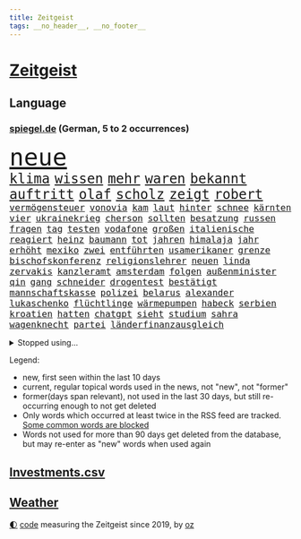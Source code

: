 ```yaml
---
title: Zeitgeist
tags: __no_header__, __no_footer__
---
```


# [Zeitgeist](https://oliz.io/zeitgeist/)

## Language

<h3><a href="https://www.spiegel.de" target="_blank">spiegel.de</a> (German, 5 to 2 occurrences)</h3>
<p style="font-family:monospace">
<span style="font-size:32pt"><a href="news_links.html#neue" class="current">neue</a></span>
<br>
<span style="font-size:18pt"><a href="news_links.html#klima" class="current">klima</a></span>
<span style="font-size:18pt"><a href="news_links.html#wissen" class="current">wissen</a></span>
<span style="font-size:18pt"><a href="news_links.html#mehr" class="current">mehr</a></span>
<span style="font-size:18pt"><a href="news_links.html#waren" class="current">waren</a></span>
<span style="font-size:18pt"><a href="news_links.html#bekannt" class="current">bekannt</a></span>
<span style="font-size:18pt"><a href="news_links.html#auftritt" class="current">auftritt</a></span>
<span style="font-size:18pt"><a href="news_links.html#olaf" class="current">olaf</a></span>
<span style="font-size:18pt"><a href="news_links.html#scholz" class="current">scholz</a></span>
<span style="font-size:18pt"><a href="news_links.html#zeigt" class="current">zeigt</a></span>
<span style="font-size:18pt"><a href="news_links.html#robert" class="current">robert</a></span>
<br>
<span style="font-size:12pt"><a href="news_links.html#vermögensteuer" class="new">vermögensteuer</a></span>
<span style="font-size:12pt"><a href="news_links.html#vonovia" class="current">vonovia</a></span>
<span style="font-size:12pt"><a href="news_links.html#kam" class="current">kam</a></span>
<span style="font-size:12pt"><a href="news_links.html#laut" class="current">laut</a></span>
<span style="font-size:12pt"><a href="news_links.html#hinter" class="current">hinter</a></span>
<span style="font-size:12pt"><a href="news_links.html#schnee" class="current">schnee</a></span>
<span style="font-size:12pt"><a href="news_links.html#kärnten" class="new">kärnten</a></span>
<span style="font-size:12pt"><a href="news_links.html#vier" class="current">vier</a></span>
<span style="font-size:12pt"><a href="news_links.html#ukrainekrieg" class="current">ukrainekrieg</a></span>
<span style="font-size:12pt"><a href="news_links.html#cherson" class="current">cherson</a></span>
<span style="font-size:12pt"><a href="news_links.html#sollten" class="current">sollten</a></span>
<span style="font-size:12pt"><a href="news_links.html#besatzung" class="current">besatzung</a></span>
<span style="font-size:12pt"><a href="news_links.html#russen" class="current">russen</a></span>
<span style="font-size:12pt"><a href="news_links.html#fragen" class="current">fragen</a></span>
<span style="font-size:12pt"><a href="news_links.html#tag" class="current">tag</a></span>
<span style="font-size:12pt"><a href="news_links.html#testen" class="current">testen</a></span>
<span style="font-size:12pt"><a href="news_links.html#vodafone" class="current">vodafone</a></span>
<span style="font-size:12pt"><a href="news_links.html#großen" class="current">großen</a></span>
<span style="font-size:12pt"><a href="news_links.html#italienische" class="current">italienische</a></span>
<span style="font-size:12pt"><a href="news_links.html#reagiert" class="current">reagiert</a></span>
<span style="font-size:12pt"><a href="news_links.html#heinz" class="current">heinz</a></span>
<span style="font-size:12pt"><a href="news_links.html#baumann" class="current">baumann</a></span>
<span style="font-size:12pt"><a href="news_links.html#tot" class="current">tot</a></span>
<span style="font-size:12pt"><a href="news_links.html#jahren" class="current">jahren</a></span>
<span style="font-size:12pt"><a href="news_links.html#himalaja" class="current">himalaja</a></span>
<span style="font-size:12pt"><a href="news_links.html#jahr" class="current">jahr</a></span>
<span style="font-size:12pt"><a href="news_links.html#erhöht" class="current">erhöht</a></span>
<span style="font-size:12pt"><a href="news_links.html#mexiko" class="current">mexiko</a></span>
<span style="font-size:12pt"><a href="news_links.html#zwei" class="current">zwei</a></span>
<span style="font-size:12pt"><a href="news_links.html#entführten" class="new">entführten</a></span>
<span style="font-size:12pt"><a href="news_links.html#usamerikaner" class="current">usamerikaner</a></span>
<span style="font-size:12pt"><a href="news_links.html#grenze" class="current">grenze</a></span>
<span style="font-size:12pt"><a href="news_links.html#bischofskonferenz" class="current">bischofskonferenz</a></span>
<span style="font-size:12pt"><a href="news_links.html#religionslehrer" class="new">religionslehrer</a></span>
<span style="font-size:12pt"><a href="news_links.html#neuen" class="current">neuen</a></span>
<span style="font-size:12pt"><a href="news_links.html#linda" class="current">linda</a></span>
<span style="font-size:12pt"><a href="news_links.html#zervakis" class="current">zervakis</a></span>
<span style="font-size:12pt"><a href="news_links.html#kanzleramt" class="current">kanzleramt</a></span>
<span style="font-size:12pt"><a href="news_links.html#amsterdam" class="current">amsterdam</a></span>
<span style="font-size:12pt"><a href="news_links.html#folgen" class="current">folgen</a></span>
<span style="font-size:12pt"><a href="news_links.html#außenminister" class="current">außenminister</a></span>
<span style="font-size:12pt"><a href="news_links.html#qin" class="new">qin</a></span>
<span style="font-size:12pt"><a href="news_links.html#gang" class="current">gang</a></span>
<span style="font-size:12pt"><a href="news_links.html#schneider" class="current">schneider</a></span>
<span style="font-size:12pt"><a href="news_links.html#drogentest" class="current">drogentest</a></span>
<span style="font-size:12pt"><a href="news_links.html#bestätigt" class="current">bestätigt</a></span>
<span style="font-size:12pt"><a href="news_links.html#mannschaftskasse" class="new">mannschaftskasse</a></span>
<span style="font-size:12pt"><a href="news_links.html#polizei" class="current">polizei</a></span>
<span style="font-size:12pt"><a href="news_links.html#belarus" class="current">belarus</a></span>
<span style="font-size:12pt"><a href="news_links.html#alexander" class="current">alexander</a></span>
<span style="font-size:12pt"><a href="news_links.html#lukaschenko" class="current">lukaschenko</a></span>
<span style="font-size:12pt"><a href="news_links.html#flüchtlinge" class="current">flüchtlinge</a></span>
<span style="font-size:12pt"><a href="news_links.html#wärmepumpen" class="current">wärmepumpen</a></span>
<span style="font-size:12pt"><a href="news_links.html#habeck" class="current">habeck</a></span>
<span style="font-size:12pt"><a href="news_links.html#serbien" class="current">serbien</a></span>
<span style="font-size:12pt"><a href="news_links.html#kroatien" class="current">kroatien</a></span>
<span style="font-size:12pt"><a href="news_links.html#hatten" class="current">hatten</a></span>
<span style="font-size:12pt"><a href="news_links.html#chatgpt" class="current">chatgpt</a></span>
<span style="font-size:12pt"><a href="news_links.html#sieht" class="current">sieht</a></span>
<span style="font-size:12pt"><a href="news_links.html#studium" class="current">studium</a></span>
<span style="font-size:12pt"><a href="news_links.html#sahra" class="current">sahra</a></span>
<span style="font-size:12pt"><a href="news_links.html#wagenknecht" class="current">wagenknecht</a></span>
<span style="font-size:12pt"><a href="news_links.html#partei" class="current">partei</a></span>
<span style="font-size:12pt"><a href="news_links.html#länderfinanzausgleich" class="current">länderfinanzausgleich</a></span>
</p>
<details>
<summary>Stopped using...</summary>
<p class="former" style="font-size:12pt">
wahlkampf(867) arsenal(865) frankfurter(865) hinweisen(865) kabinett(864) maske(864) netzwerken(864) schlag(864) september(864) welle(864) zeugen(864) auftakt(863) brief(863) geeinigt(863) manchen(863) pressekonferenz(863) rest(863) ankunft(862) arm(862) depressionen(862) illegale(862) lockdown(862) nachwuchs(862) reduziert(862) sicherheitskräfte(862) ard(861) brauchte(861) briten(861) bundesamt(861) gegenseitig(861) juden(861) kurzfristig(861) queen(861) unternehmer(861) uspräsidenten(861) verlegt(861) versagt(861) vorliegt(861) weitet(861) behauptet(860) elfmeter(860) identifiziert(860) oberste(860) bitten(859) brutale(859) dfb(859) einiges(859) entlastet(859) erholung(859) unrecht(859) überwinden(859) 43(858) bundespolizei(858) freiheitsstrafe(858) guter(858) märchen(858) skandal(858) tötung(858) zuerst(858) angebot(857) hollywood(857) lebens(857) prominente(857) zahlung(857) übt(857) einstieg(856) europäischer(856) freilassung(856) theater(856) verstehen(856) aufgehoben(855) gelände(855) juli(855) quartal(855) schwanger(855) schwierigen(855) sächsischen(855) tschechien(855) virus(855) bolsonaro(854) einziehen(854) entscheidenden(854) jair(854) schauspielerin(854) weite(854) bestellt(853) coronabeschränkungen(853) gehandelt(853) schwester(853) vergangene(853) auskunft(852) ermittlern(852) radikale(852) spott(852) steigender(852) überprüft(852) aufruf(851) ausgeliefert(851) dürfe(851) halbfinale(851) schuss(851) zwischenzeitlich(851) beginnen(850) großbritanniens(850) lernt(850) e(849) umsatz(849) gestritten(848) motiv(848) coach(847) tür(847) verbreiten(847) haaland(846) mitteln(846) tauchen(846) verspielt(846) auftritte(845) erkrankt(845) jüngere(845) nachgewiesen(845) spotify(845) erderwärmung(844) 28(843) spannungen(843) verfehlt(843) achten(842) gaben(842) gerechnet(842) spitzenreiter(842) affäre(840) erwischt(840) engpässe(839) holocaust(837) gesichert(836) s(836) varianten(836) ähnlich(836) brach(835) hoffnungen(835) amerikas(834) auseinandersetzung(834) folter(833) heutigen(833) parallelen(833) beweise(832) umgeht(832) vorgänger(832) kapitel(831) händler(830) kassieren(830) wendet(827) zeigten(827) stört(823) kongress(821) vorläufig(820) georg(817) elizabeth(815) einblicke(813) entbrannt(813) armen(811) billiger(788) heidelberg(770) gewinne(763) rasche(756) öffnet(746) skandale(721) konservative(698) happy(697) ermittlungsverfahren(687) unterschiedliche(684) unis(680) werte(665) willkommen(665) unfälle(642) videoaufnahmen(622) zusammenarbeiten(620) schwäche(614) open(611) kolumbien(607) adac(604) belastung(602) brannte(598) auswärtige(591) erobert(575) verstorben(572) technischen(571) konzerns(559) nicole(556) amoklauf(555) expertin(553) siebzigerjahren(553) jenseits(552) musks(552) befürwortet(547) parlaments(546) niklas(545) zügen(538) plante(537) gewohnt(532) liebsten(529) zeitungsbericht(528) überraschende(525) milch(523) fehlender(513) versetzt(511) übertragung(506) dokumentiert(505) gefeuert(502) konflikts(502) floyd(501) älteste(501) australiens(499) station(497) kurzer(494) arbeitslosen(488) gesundes(488) kälte(488) importieren(484) osteuropa(484) größtem(478) siegerin(470) härte(468) baldwin(467) netflixserie(459) geringer(454) auge(453) unserem(451) vatikan(451) promis(445) unogeneralsekretär(440) aussetzen(436) einziger(434) klappt(428) windräder(428) preissteigerungen(423) zuständig(421) transport(420) bat(419) einfaches(416) einrichtungen(414) audi(413) getreten(413) menschenrechtler(411) heikel(410) verpflichtung(410) vorbereiten(410) klärt(408) widersprechen(405) einbrecher(403) donezk(402) verkünden(402) geplatzt(400) sankt(397) ausgeschieden(394) militärisch(393) brandanschlag(392) euch(390) tempolimit(382) melnyk(378) ruhen(375) aufhören(373) abgeschnitten(372) infolge(370) versteckte(368) kylian(366) runter(365) zensur(365) zivilen(365) unwetter(364) spiegeltitelstory(358) dreharbeiten(357) gitter(356) leuten(356) flughafens(355) first(354) indischen(354) kelly(354) lücken(353) terror(349) wirtschaftsweise(349) fragwürdigen(348) instrumentalisiert(344) zügig(344) schmerzen(341) gefangenschaft(339) stromversorgung(338) 34(336) marathon(333) todes(333) zugegeben(330) modern(329) monarchie(327) natobeitritt(326) regie(326) gemeint(323) prominenter(323) einrichtung(322) windkraft(322) suchten(321) zentralrat(321) modernen(320) 55(319) abgabe(315) energiekonzerne(315) erlauben(315) talent(314) minimal(306) neuwahlen(305) vortag(305) kompensieren(304) lukas(302) abgetrieben(301) ferien(301) packenden(301) 24jährige(298) reguläre(297) benzema(295) nachvollziehbar(292) blockierte(291) panzerlieferungen(288) wahre(287) konsequenz(286) alec(281) usamerikanischen(281) bedingung(278) konzerte(278) würdigt(278) 2026(277) unterlagen(276) eingesperrt(275) ungarische(275) schrecklich(274) abholzung(273) auszugleichen(273) suchte(272) ancelotti(271) gestürmt(271) netzagenturchef(270) budapest(269) empfohlen(269) dänischen(268) lidl(267) fernverkehr(265) tankstelle(265) stockholm(263) bgh(262) feldmann(258) joshua(258) kimmich(258) ryanair(257) zeichnen(257) rechtlich(256) kriegsgefangene(255) 21jähriger(254) senator(254) irgendwo(252) provozieren(251) weltfußballer(251) künstlichen(250) verschickt(248) brasilianischen(247) massenproteste(247) missbrauchsvorwürfe(247) ukrainerusslandkrieg(247) valley(247) gegnerin(246) drogenboss(245) nszeit(241) dfbteam(240) heiklen(239) intervention(239) gestand(238) kz(238) reinhold(236) rudert(236) jemals(234) verstoßen(234) unzufriedene(232) wirksamkeit(232) fühlten(231) familienstücke(230) wissenschaft(230) beute(228) einbringen(228) pochen(228) zoff(227) umfang(226) wuchs(225) kultusminister(224) fragwürdig(223) kilo(223) kämpferisch(222) banner(221) gasverbrauch(221) grimm(221) veronika(221) reaktoren(219) völker(219) gaskrise(218) geschlossene(218) aberkannt(216) lucas(216) verbrauch(216) chinesen(214) streikt(214) haller(213) 2008(211) freispruch(211) effekt(209) lautes(209) neueste(209) zurückhaltung(209) eingebracht(208) schläge(208) verstanden(208) fuchs(206) gegriffen(206) lady(205) menschenrechtsorganisationen(205) erzählung(203) entstand(202) plane(202) fronten(201) kochinstituts(199) zugverkehr(199) rbb(198) rbbintendantin(198) gaskunden(196) intendant(196) beistand(195) giorgia(195) meloni(195) heizung(193) schlimmeres(193) üblich(193) gasspeicher(191) elton(190) kulturen(190) schlechteste(190) weiterem(190) durchs(189) vizekanzler(189) hoffnungsträger(188) nahles(188) weltgrößten(188) mobilisierung(187) notwendig(187) vorgenommen(187) rauf(185) ticketpreise(183) entkommen(182) körperlichen(182) atommeiler(181) krankenhauses(181) wildes(181) bedauert(180) meiler(179) amerikanischer(178) andauernden(178) brighton(175) kreuzfeuer(175) emsland(174) klettert(174) angler(173) potenzielle(173) turniers(172) analysieren(171) beauftragte(171) club(171) frieren(171) übernahm(171) distanzieren(170) gänzlich(170) schickte(170) lula(169) schikaniert(169) bauch(168) nämlich(168) nackt(167) vernichtung(165) echt(164) handschlag(164) football(163) verbündeter(163) a7(162) befürworten(162) bellen(162) eingreifen(162) kommunikation(162) philips(162) schwestern(162) skifahren(160) täterin(160) verfassungsgericht(160) fixiert(159) luftverteidigungssystem(158) aung(157) gratis(157) kyi(157) scheuer(157) schwachen(157) suu(157) 130000(156) 67(156) roboter(156) winnetou(156) ehre(155) überfährt(154) angels(153) durchaus(153) hells(153) nordosten(152) terrorverdacht(152) drohung(149) brady(148) indiens(148) verhör(148) fa(147) francisco(147) harz(147) irland(147) public(147) brisanten(146) sensible(146) simuliert(146) hassan(145) palästinensische(145) schnürt(145) silicon(145) verstorbene(145) brocken(144) neunjähriger(144) bedeutendsten(143) eingriff(142) anschuldigung(141) geldpolitik(141) haustier(141) winzigen(141) ausscheiden(140) bestimmen(140) buhlen(140) lkwfahrer(140) modewelt(140) bruch(139) klimaaktivistin(139) bröckelt(138) einflussreichsten(138) rechtlichen(138) sicherheitsdienst(138) stift(137) 2700(136) weihnachtsgeschäft(136) adidas(135) luftangriffen(135) silva(135) bedeutende(133) wohnt(132) asyl(131) bezwang(131) standard(131) tierischer(131) verschwörungsideologien(131) gräueltaten(130) härtesten(130) sparkurs(130) waffenhändler(130) staatlicher(129) stimmungsmache(129) student(129) 160(128) machtlos(128) ausführlich(127) auszahlung(127) bully(127) staatsanwalt(127) putinvertrauten(126) rechtsnationalen(126) regionalbahn(126) datenanalyse(125) haushalten(125) kriegsdienstverweigerer(125) me/cfs(125) montagmorgen(125) abgewählt(124) epidemie(124) eröffnete(124) ignoriert(124) lützerath(124) schusswaffenangriff(124) stießen(124) wecken(124) bachefin(123) bätzing(123) razzien(122) thunberg(122) alarmstimmung(121) besitz(121) intellektuellen(121) satelliten(120) 02rückstand(119) entlassungen(119) halyna(119) hutchins(119) kamerafrau(119) schüren(119) wetterte(118) wohlauf(118) bundestagsabgeordnete(117) erben(117) friedlichen(117) grausam(117) stadtderby(116) bekenntnis(115) demonstrantinnen(114) gigi(114) rimini(114) arbeitsvertrag(113) knackte(113) zurückhaltender(113) ausgesperrt(112) designierte(112) klimaminister(112) packendsten(112) zugewinne(112) aufwand(111) auktion(111) konstantin(111) photographer(111) mine(110) schwaben(110) systems(110) teuerungsrate(109) fred(108) teheraner(108) verließ(108) annektierten(107) magic(107) orlando(107) camp(106) north(106) rekordpreis(105) verteidigungslinie(105) fängt(103) nachrichtenagentur(103) protests(103) rücknahme(103) tübingen(103) 2013(102) argentinische(102) drohnenangriffe(102) fusion(102) kroos(102) rudi(102) zuschauen(102) hamas(101) korruptionsvorwürfe(101) mitgefühl(101) sonderlich(101) vorentscheidung(101) besiegelt(100) missbrauchsopfer(100) protestaktionen(100) anführen(99) naht(99) pfleger(99) revolutioniert(99) kurzfristigen(98) zutage(98) chinareise(97) journalistenverband(97) weltcup(97) meidet(96) queeren(95) bewirken(94) comedy(94) motors(94) 107(93) bamberg(93) slowene(93) abgewehrt(92) drohnenangriffen(92) johnny(92) 49ers(91) 500000(91) fieber(91) flüchtlingscamp(91) frederiksen(91) mitternacht(91) skisprungweltcup(91) spotten(91) standorten(91) südkoreanischen(91) zögerlich(91) chipfabrik(90) herford(90) reds(90) starren(90) uskongress(90) wmform(90) abgelehnten(89) flüchtlingslager(89) netzagentur(89) rettungseinsatz(89) 190(88) besuchs(87) eingestuft(87) journal(87) militärflugzeuge(87) neutrale(87) schlucken(87) techkonzerne(87) wohlhabende(87) 76(86) autokonzern(86) damaligen(86) homophoben(86) inklusion(86) siebenmalige(86) superbowlchampion(86) terrorliste(86) vwaufsichtsrat(86) besichtigt(85) disneyfilm(85) präsidentschaftskandidatur(85) wirtschaftliche(85) delhi(84) erschöpfung(84) fahndern(84) blue(83) dicker(83) gemischt(83) herausgegeben(83) jeff(83) kammergericht(83) ltd(83) spannendsten(83) verbinden(83) verschleppter(83) vollkommen(83) zwischenstopp(83) übergriffigen(83) aryna(82) augenzeuge(82) inflationsgeplagte(82) sabalenka(82) ungültig(82) vermiest(82) offenkundig(81) treffsicher(81) 14jähriger(80) handlungen(80) onlinehändler(80) ordern(80) squid(80) statistische(80) tierpark(80) ärmeren(80) dschungelcamp(79) räumung(79) siegtreffer(79) situationen(79) cyberkriminellen(78) félix(78) geheimer(78) richtlinien(78) streben(78) unfalls(78) argentinier(77) diplomatischen(77) erkenntnis(77) modezar(77) preisanstieg(77) schaulaufen(77) stromnetze(77) ushersteller(77) ussenatoren(77) überprüfen(77) ausgleichen(76) durchgedrückt(76) männlich(76) beunruhigt(75) clash(75) dominierten(75) glimpflich(75) oberst(75) studio(75) vorgängerin(75) afdbundestagsabgeordnete(74) asylbewerbern(74) australian(74) doppelstrategie(74) melbourne(74) schleppende(74) topverdienern(74) tüte(74) verzeihen(74) anmelden(73) anrichten(73) bestattung(73) dauerhaftes(73) djokovic(73) harald(73) lawrows(73) falschfahrer(72) gräfe(72) jawort(72) skiurlaub(72) tvmoderatorin(72) ap(71) durchkämmt(71) ertappt(71) halbzeitpause(71) strafanzeige(71) verlorene(71) verzeihung(71) colorado(70) marktanteil(70) schimpftiraden(70) ultimatum(70) vorbereitung(70) wirklichkeit(70) wohnungsmarkt(70) wunderschön(70) caritas(69) harschen(69) marcel(69) serbe(69) synodalen(69) usverband(69) widersprüchlichkeit(69) workation(69) zerbröselt(69) bekennt(68) beschneiden(68) einigten(68) lebensmittelfirmen(68) offensivspiel(68) 24jähriger(67) bangladesch(67) begibt(67) heiraten(67) kapsel(67) säugetieren(67) arbeitsrecht(66) einschaltquoten(66) gotteshaus(66) internationalem(66) mächtiger(66) spdaustritt(66) ständigen(66) koordinieren(65) spielstätte(65) 61jährige(64) dschenin(64) maßen(64) offenhalten(64) stufen(64) besteuern(63) bezwungen(63) kampfflugzeuge(63) selfies(63) verpuffung(63) abgewiesen(62) aufgeschlossen(62) ebooks(62) ewige(62) herben(62) intransparenz(62) popsängerin(62) stürmen(62) weltmeisterschaften(62) anzugreifen(61) ausnahmestellung(61) filippo(61) hackl(61) infektionswelle(61) rollstuhlfahrer(61) berisha(60) erfahrenen(60) gruppierung(60) änderung(60) jerusalem(59) eumitgliedschaft(58) grenzschützer(58) indiana(58) irreführende(58) lindenberg(58) nächte(58) opferzahl(58) patriots(58) udo(58) unterhaltsam(58) wednesday(58) castillo(57) moschee(57) pakistans(57) professionell(57) streich(57) angespannte(56) hive(56) häme(56) jumbojet(56) nahostkonflikt(56) widersetzt(56) betreffen(55) bewegungen(55) bunte(55) hürde(55) jersey(55) leblos(55) luftfahrtmanager(55) luxussuv(55) mehrfachen(55) polizeigewalt(55) abbott(54) akten(54) angefahren(53) daniels(53) dortigen(53) eingeschworenes(53) ladendiebstahl(53) längerem(53) sendungen(53) stormy(53) struktur(53) weinen(53) aufholjagden(52) beliebter(52) bisweilen(52) energiehilfe(52) kräftigen(52) kundschaft(52) telefonat(52) bezahlabo(51) großzügig(51) twitch(51) einzigartige(50) gebet(50) modells(50) völler(50) weltsport(50) zerschellt(50) abschussrampen(49) aggressiv(49) deadline(49) maximale(49) wilder(49) gabriele(48) hai(48) lulas(48) mehrjährige(48) minnesota(48) renommierte(48) zentimeter(48) aktualisierte(47) gegründet(47) nachgegeben(47) neuendorf(47) selbstkritisch(47) veränderte(47) waffenrecht(47) 11000(46) gebauten(46) hässliche(46) ikonen(46) umstrittener(46) 28jähriger(45) aufgefallen(45) cat(45) end(45) gittern(45) hoffentlich(45) italienerin(45) karen(45) pokal(45) präsentierten(45) selenskyjs(45) undenkbar(45) zieren(45) 54jährige(44) frühzeitig(44) geldscheinen(44) kommentierte(44) kümmerte(44) lehre(43) sachsens(43) ungemütlich(43) vernünftig(43) 9000(42) anschreien(42) bestsellerautorin(42) hartmut(42) sportlern(42) verbotsverfahren(42) bedrohlicher(41) dingen(41) parteikollege(41) privat(41) spezialkräfte(41) symptome(41) tagtäglich(41) abhanden(40) forscherteam(40) ignorieren(40) unglaublicher(40) abbiegen(39) anfälliger(39) ausläuft(39) blutige(39) family(39) jung(39) lebensgefahr(39) nachbarländern(39) palästinensers(39) skispringer(39) südsee(39) unoexperten(39) aufhebung(38) sicherheitsvorkehrungen(38) systeme(38) 69(37) abgelaufen(37) datingshow(37) djirsarai(37) europarat(37) fdpgeneralsekretär(37) fragilen(37) glättegefahr(37) halbinsel(37) obdachlosen(37) senior(37) 31jährige(36) balance(36) eindämmen(36) erleidet(36) ertragen(36) gelesen(36) gruben(36) kongressabgeordnete(36) santos(36) turniere(36) aliens(35) bndmitarbeiter(35) gesichtserkennung(35) luftverschmutzung(35) singlecharts(35) sparer(35) tate(35) veranstaltungsstätten(35) 280(34) andersherum(34) ausnahmeerscheinung(34) brot(34) chanel(34) kurzschluss(34) neujahr(34) sorgten(34) verrückt(34) 1941(33) 69jährigen(33) geschäftsmann(33) sexpuppen(33) square(33) transfers(33) typisch(33) brasília(32) erlag(32) normale(32) rohingya(32) sébastien(32) abfangen(31) abschwächt(31) american(31) aufgebahrt(31) bodensee(31) cyrus(31) feldzug(31) kirill(31) miley(31) oldtimer(31) strampeln(31) umfasst(31) financial(30) lgbtiq(30) nflsuperstar(30) playoffs(30) riese(30) 230(29) beträchtliche(29) entpuppt(29) gaza(29) gazastreifen(29) knappheit(29) tumult(29) urlaubstage(29) wintersportler(29) alan(28) bereitschaft(28) bildungsministerium(28) block(28) hessenspd(28) marie(28) mörderischen(28) nachstellen(28) skipisten(28) soli(28) solidaritätszuschlag(28) vermittelt(28) bengals(27) cincinnati(27) mitgerissen(27) thematisiert(27) val(27) versagte(27) warnmeldung(27) wolverhampton(27) deeskalation(26) esc(26) herrn(26) lauwarmer(26) may(26) pistols(26) 33jährige(25) cancel(25) culture(25) großstädten(25) meldung(25) musikgeschichte(25) schwache(25) unosicherheitsrat(25) unosicherheitsrates(25) waffenschein(25) brennpunkt(24) dämpfer(24) kälter(24) militärübungen(24) plünderungen(24) regelrecht(24) unglaubliche(24) bayerischer(23) leitplanke(23) nazivergleich(23) openai(23) zettel(23) zurückholen(23) architekten(22) castroprauxel(22) flaggschiff(22) gerichteten(22) handballwm(22) intel(22) kyrgios(22) rekordverlust(22) sap(22) verletzungsbedingt(22) weltcupsieg(22) accountsharing(21) fußballtransfers(21) handballer(21) klagte(21) pell(21) übers(21) alfred(20) armenien(20) fashion(20) individuelle(20) kondo(20) lothar(20) polizeiangaben(20) rki(20) ubahnen(20) wieler(20) akt(19) befreundet(19) bundesfinanzhof(19) eindecken(19) heimatland(19) hortet(19) selbstmordanschlag(19) tennessee(19) wesentlich(19) wettbewerbsfähigkeit(19) 5000(18) atmet(18) attackierte(18) johanna(18) kopenhagen(18) privathaus(18) raketenangriff(18) verbindliche(18) abwerben(17) aktenaffäre(17) aserbaidschan(17) deep(17) do(17) exverkehrsminister(17) hockeywm(17) homosexueller(17) installierte(17) absolventen(16) dhbauswahl(16) elektronik(16) flaute(16) medienbranche(16) nachfolgt(16) rettungsdienst(16) vorgabe(16) aufgebrochen(15) braunkohleorts(15) immobilienbesitzer(15) landwirtschaftsminister(15) leopardkampfpanzer(15) misshandlungen(15) panzertypen(15) transfer(15) vorjahren(15) 18jährige(14) anfassen(14) birkenstock(14) grundsteuererklärung(14) homepod(14) jubelt(14) klischee(14) niemals(14) parität(14) unterhaltung(14) netzausbau(13) propagandamaschine(13) rüden(13) stürmisch(13) teilgenommen(13) ungefähr(13) zurücktreten(13) annehmen(12) innovationskraft(12) knopfdruck(12) kohleabbau(12) newman(12) stetig(12) 2006(11) ausbilden(11) bürokratie(11) internets(11) kriegsmaschine(11) margot(11) week(11)
</p>
</details>
<p>Legend:
<ul>
<li><span class="new">new</span>, first seen within the last 10 days</li>
<li><span class="current">current</span>, regular topical words used in the news, not "new", not "former"</li>
<li><span class="former">former(days span relevant)</span>, not used in the last 30 days, but still re-occurring enough to not get deleted</li>
<li>Only words which occurred at least twice in the RSS feed are tracked. <a href="language/filters.py">Some common words are blocked</a></li>
<li>Words not used for more than 90 days get deleted from the database, but may re-enter as "new" words when used again</li>
</ul>
</p>

## [Investments](investments.html)[.csv](investments.csv)

## [Weather](weather.html)

<footer>
<a href="javascript:toggleTheme()" class="nav">🌓</a>
<a href="https://github.com/ooz/zeitgeist">code</a> measuring the Zeitgeist since 2019, by <a href="https://oliz.io">oz</a>
</footer>
